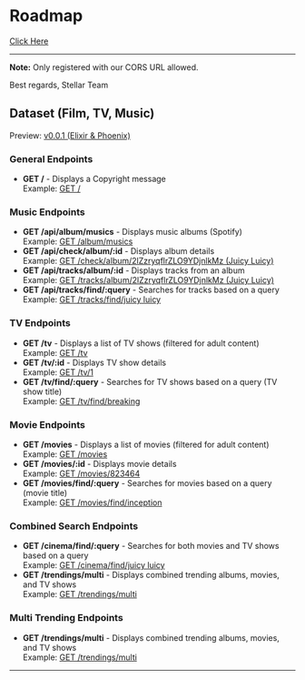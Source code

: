 <h1>Roadmap</h1>
<a href="https://collegeid.github.io/rythym_markmap/">Click Here</a>
<hr>

<p><strong>Note:</strong> Only registered with our CORS URL allowed.</p>
<p>Best regards, Stellar Team</p>


<h2>Dataset (Film, TV, Music)</h2>
Preview: <a href="https://rhytym.gigalixirapp.com">v0.0.1 (Elixir & Phoenix)</a>

<h3>General Endpoints</h3>
<ul>
  <li>
    <strong>GET /</strong> - Displays a Copyright message
    <br>Example: <a href="https://rhytym.gigalixirapp.com/">GET /</a>
  </li>
</ul>

<h3>Music Endpoints</h3>
<ul>
  <li>
    <strong>GET /api/album/musics</strong> - Displays music albums (Spotify)
    <br>Example: <a href="https://rhytym.gigalixirapp.com/album/musics">GET /album/musics</a>
  </li>
  <li>
    <strong>GET /api/check/album/:id</strong> - Displays album details
    <br>Example: <a href="https://rhytym.gigalixirapp.com/check/album/2lZzryqflrZLO9YDjnlkMz">GET /check/album/2lZzryqflrZLO9YDjnlkMz (Juicy Luicy)</a>
  </li>
  <li>
    <strong>GET /api/tracks/album/:id</strong> - Displays tracks from an album
    <br>Example: <a href="https://rhytym.gigalixirapp.com/tracks/album/2lZzryqflrZLO9YDjnlkMz">GET /tracks/album/2lZzryqflrZLO9YDjnlkMz (Juicy Luicy)</a>
  </li>
  <li>
    <strong>GET /api/tracks/find/:query</strong> - Searches for tracks based on a query
    <br>Example: <a href="https://rhytym.gigalixirapp.com/tracks/find/juicy luicy">GET /tracks/find/juicy luicy</a>
  </li>
</ul>

<h3>TV Endpoints</h3>
<ul>
  <li>
    <strong>GET /tv</strong> - Displays a list of TV shows (filtered for adult content)
    <br>Example: <a href="https://rhytym.gigalixirapp.com/tv">GET /tv</a>
  </li>
  <li>
    <strong>GET /tv/:id</strong> - Displays TV show details
    <br>Example: <a href="https://rhytym.gigalixirapp.com/tv/1">GET /tv/1</a>
  </li>
  <li>
    <strong>GET /tv/find/:query</strong> - Searches for TV shows based on a query (TV show title)
    <br>Example: <a href="https://rhytym.gigalixirapp.com/tv/find/breaking">GET /tv/find/breaking</a>
  </li>
</ul>

<h3>Movie Endpoints</h3>
<ul>
  <li>
    <strong>GET /movies</strong> - Displays a list of movies (filtered for adult content)
    <br>Example: <a href="https://rhytym.gigalixirapp.com/movies">GET /movies</a>
  </li>
  <li>
    <strong>GET /movies/:id</strong> - Displays movie details
    <br>Example: <a href="https://rhytym.gigalixirapp.com/movies/823464">GET /movies/823464</a>
  </li>
  <li>
    <strong>GET /movies/find/:query</strong> - Searches for movies based on a query (movie title)
    <br>Example: <a href="https://rhytym.gigalixirapp.com/movies/find/inception">GET /movies/find/inception</a>
  </li>
</ul>

<h3>Combined Search Endpoints</h3>
<ul>
  <li>
    <strong>GET /cinema/find/:query</strong> - Searches for both movies and TV shows based on a query
    <br>Example: <a href="https://rhytym.gigalixirapp.com/cinema/find/juicy luicy">GET /cinema/find/juicy luicy</a>
  </li>
  <li>
    <strong>GET /trendings/multi</strong> - Displays combined trending albums, movies, and TV shows
    <br>Example: <a href="https://rhytym.gigalixirapp.com/trendings/multi">GET /trendings/multi</a>
  </li>
</ul>

<h3>Multi Trending Endpoints</h3>
<ul>
  <li>
    <strong>GET /trendings/multi</strong> - Displays combined trending albums, movies, and TV shows
    <br>Example: <a href="https://rhytym.gigalixirapp.com/trendings/multi">GET /trendings/multi</a>
  </li>
</ul>

<hr>
